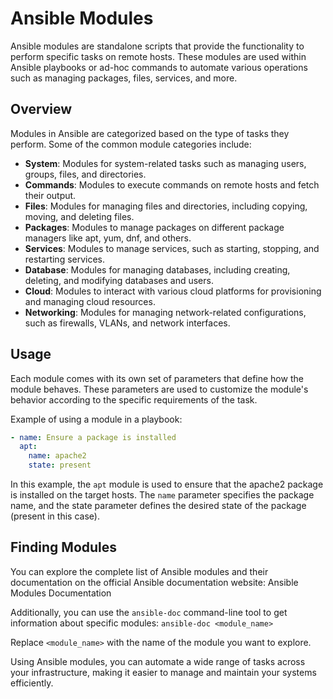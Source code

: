 # Ansible Modules

Ansible modules are standalone scripts that provide the functionality to perform specific tasks on remote hosts. These modules are used within Ansible playbooks
or ad-hoc commands to automate various operations such as managing packages, files, services, and more.

## Overview

Modules in Ansible are categorized based on the type of tasks they perform. Some of the common module categories include:

- **System**: Modules for system-related tasks such as managing users, groups, files, and directories.
- **Commands**: Modules to execute commands on remote hosts and fetch their output.
- **Files**: Modules for managing files and directories, including copying, moving, and deleting files.
- **Packages**: Modules to manage packages on different package managers like apt, yum, dnf, and others.
- **Services**: Modules to manage services, such as starting, stopping, and restarting services.
- **Database**: Modules for managing databases, including creating, deleting, and modifying databases and users.
- **Cloud**: Modules to interact with various cloud platforms for provisioning and managing cloud resources.
- **Networking**: Modules for managing network-related configurations, such as firewalls, VLANs, and network interfaces.

## Usage

Each module comes with its own set of parameters that define how the module behaves. These parameters are used to customize the module's behavior according to the 
specific requirements of the task.

Example of using a module in a playbook:

```yaml
- name: Ensure a package is installed
  apt:
    name: apache2
    state: present
```
In this example, the `apt` module is used to ensure that the apache2 package is installed on the target hosts. The `name` parameter specifies the package name, and the state parameter 
defines the desired state of the package (present in this case).

## Finding Modules

You can explore the complete list of Ansible modules and their documentation on the official Ansible documentation website: Ansible Modules Documentation

Additionally, you can use the `ansible-doc` command-line tool to get information about specific modules:
 `ansible-doc <module_name>`

 Replace `<module_name>` with the name of the module you want to explore.

Using Ansible modules, you can automate a wide range of tasks across your infrastructure, making it easier to manage and maintain your systems efficiently.

